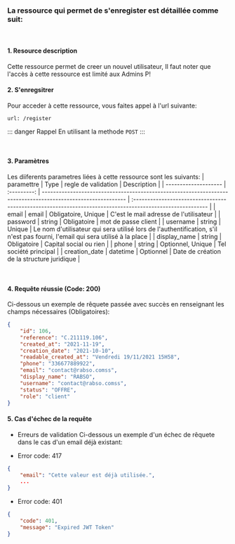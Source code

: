 <meta charset="utf-8"/>

### La ressource qui permet de s'enregister est détaillée comme suit:

<br />

#### 1. Resource description

Cette ressource permet de creer un nouvel utilisateur,
Il faut noter que l'accès à cette ressource est limité aux Admins P!

#### 2. S'enregsitrer

Pour acceder à cette ressource, vous faites appel à l'url suivante:

```
url: /register
```

::: danger Rappel
En utilisant la methode `POST`
:::

<br />

#### 3. Paramètres

Les diiferents parametres liées à cette ressource sont les suivants:
| paramettre | Type | regle de validation | Description |
| -------------------- | :---------: | ------------------------------------------------------------------------------------------------------------ | :-------------------------------------------------------------------------------------------------------- |
| email | email | Obligatoire, Unique | C'est le mail adresse de l'utilisateur |
| password | string | Obligatoire | mot de passe client |
| username | string | Unique | Le nom d'utilisateur qui sera utilisé lors de l'authentification, s'il n'est pas fourni, l'email qui sera utilisé à la place |
| display_name | string | Obligatoire | Capital social ou rien |
| phone | string | Optionnel, Unique | Tel société principal |
| creation_date | datetime | Optionnel | Date de création de la structure juridique |

<br />

#### 4. Requête réussie (Code: 200)

Ci-dessous un exemple de rêquete passée avec succès en renseignant les champs nécessaires (Obligatoires):

``` JSON
{
    "id": 106,
    "reference": "C.211119.106",
    "created_at": "2021-11-19",
    "creation_date": "2021-10-10",
    "readable_created_at": "Vendredi 19/11/2021 15H58",
    "phone": "336677889922",
    "email": "contact@rabso.comss",
    "display_name": "RABSO",
    "username": "contact@rabso.comss",
    "status": "OFFRE",
    "role": "client"
}
```

#### 5. Cas d'échec de la requête
- Erreurs de validation
Ci-dessous un exemple d'un échec de rêquete dans le cas d'un email déjà existant:

-  Error code: 417
```json
{
    "email": "Cette valeur est déjà utilisée.",
    ...
}

```

-  Error code: 401
```json
{
    "code": 401,
    "message": "Expired JWT Token"
}
```
